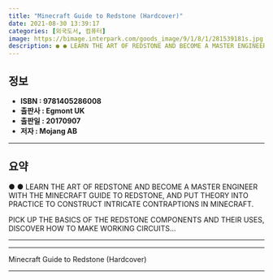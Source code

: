 ```yaml
---
title: "Minecraft Guide to Redstone (Hardcover)"
date: 2021-08-30 13:39:17
categories: [외국도서, 컴퓨터]
image: https://bimage.interpark.com/goods_image/9/1/8/1/281539181s.jpg
description: ● ● LEARN THE ART OF REDSTONE AND BECOME A MASTER ENGINEER WITH THE MINECRAFT GUIDE TO REDSTONE, AND PUT THEORY INTO PRACTICE TO CONSTRUCT INTRICATE CONTRAPTI
---
```


## **정보**

- **ISBN : 9781405286008**
- **출판사 : Egmont UK**
- **출판일 : 20170907**
- **저자 : Mojang AB**

------



## **요약**

●  ●  LEARN THE ART OF REDSTONE AND BECOME A MASTER ENGINEER WITH THE MINECRAFT GUIDE TO REDSTONE, AND PUT THEORY INTO PRACTICE TO CONSTRUCT INTRICATE CONTRAPTIONS IN MINECRAFT.


PICK UP THE BASICS OF THE REDSTONE COMPONENTS AND THEIR USES, DISCOVER HOW TO MAKE WORKING CIRCUITS... 

------



------


Minecraft Guide to Redstone (Hardcover) 

------


